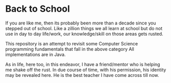 # Back to School

If you are like me, then its probably been more than a decade since you stepped out of school.
Like a zillion things we all learn at school but do not use in day to day life/work, our knowledge/skill on those areas gets rusted.

This repository is an attempt to revisit some Computer Science programming fundamentals that fall in the above category
All implementations are in Java.

As in life, here too, in this endeavor, I have a friend/mentor who is helping me shake off the rust.
In due course of time, with his permission, his identity may be revealed here.
He is the best teacher I have come across till now.

